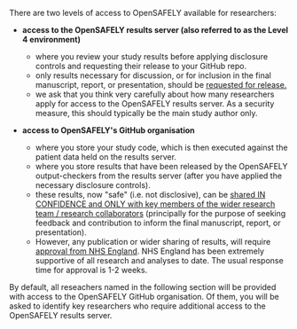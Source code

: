 There are two levels of access to OpenSAFELY available for researchers:

* **access to the OpenSAFELY results server (also referred to as the Level 4 environment)**
    * where you review your study results before applying disclosure controls and requesting their release to your GitHub repo.
    * only results necessary for discussion, or for inclusion in the final manuscript, report, or presentation, should be [requested for release.](https://docs.opensafely.org/releasing-files/)
    * we ask that you think very carefully about how many researchers apply for access to the OpenSAFELY results server. As a security measure, this should typically be the main study author only.

* **access to OpenSAFELY's GitHub organisation**
    * where you store your study code, which is then executed against the patient data held on the results server.
    * where you store results that have been released by the OpenSAFELY output-checkers from the results server (after you have applied the necessary disclosure controls).
    * these results, now "safe" (i.e. not disclosive), can be [shared IN CONFIDENCE and ONLY with key members of the wider research team / research collaborators](https://policies-for-researchers.opensafely.pages.dev/policies-for-researchers/#all-datasets-sharing) (principally for the purpose of seeking feedback and contribution to inform the final manuscript, report, or presentation).
    * However, any publication or wider sharing of results, will require [approval from NHS England](https://policies-for-researchers.opensafely.pages.dev/policies-for-researchers/#all-datasets-publication). NHS England has been extremely supportive of all research and analyses to date. The usual response time for approval is 1-2 weeks.

By default, all reseachers named in the following section will be provided with access to the OpenSAFELY GitHub organisation.
Of them, you will be asked to identify key researchers who require additional access to the OpenSAFELY results server.
